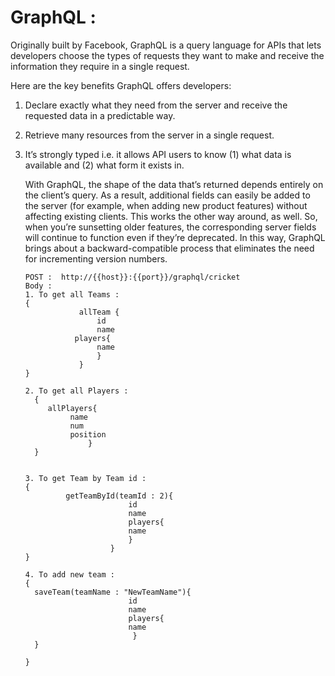 GraphQL :
==========

Originally built by Facebook, GraphQL is a query language for APIs that lets developers
choose the types of requests they want to make and receive the information they require
in a single request.

Here are the key benefits GraphQL offers developers:
1. Declare exactly what they need from the server and receive the requested data in a
   predictable way.
2. Retrieve many resources from the server in a single request.
3. It’s strongly typed i.e. it allows API users to know (1) what data is available and
   (2) what form it exists in.

   With GraphQL, the shape of the data that’s returned depends entirely on the client’s
   query. As a result, additional fields can easily be added to the server
   (for example, when adding new product features) without affecting existing clients.
   This works the other way around, as well. So, when you’re sunsetting older features,
   the corresponding server fields will continue to function even if they’re deprecated. In this way, GraphQL brings about a backward-compatible process that eliminates the need for incrementing version numbers.


       POST :  http://{{host}}:{{port}}/graphql/cricket
       Body :
       1. To get all Teams :
       {
                   allTeam {
                       id
                       name
                  players{
                       name
                       }
                   }
       }

       2. To get all Players :
         {
            allPlayers{
                 name
                 num
                 position
                     }
         }


       3. To get Team by Team id :
       {
                getTeamById(teamId : 2){
                              id
                              name
                              players{
                              name
                              }
                          }
       }

       4. To add new team :
       {
         saveTeam(teamName : "NewTeamName"){
                              id
                              name
                              players{
                              name
                               }
         }

       }
